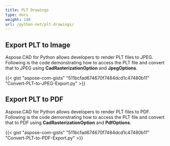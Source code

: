 ```yaml
---
title: PLT Drawings
type: docs
weight: 140
url: /python-net/plt-drawings/
---
```


## **Export PLT to Image**

Aspose.CAD for Python allows developers to render PLT files to JPEG. Following is the code demonstrating how to access the PLT file and convert that to JPEG using **CadRasterizationOption** and **JpegOptions**.

{{< gist "aspose-com-gists" "511bcfad674670f7484dcd1c47480b11" "Convert-PLT-to-JPEG-Export.py" >}}

## **Export PLT to PDF**

Aspose.CAD for Python allows developers to render PLT files to PDF. Following is the code demonstrating how to access the PLT file and convert that to PDF using **CadRasterizationOption** and **PdfOptions**.

{{< gist "aspose-com-gists" "511bcfad674670f7484dcd1c47480b11" "Convert-PLT-to-PDF-Export.py" >}}